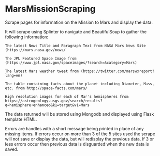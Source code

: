 # MarsMissionScraping
Scrape pages for information on the Mission to Mars and display the data.

It will scrape using Splinter to navigate and BeautifulSoup to gather the following information:

    The latest News Title and Paragraph Text from NASA Mars News Site (https://mars.nasa.gov/news/

    The JPL Featured Space Image from (https://www.jpl.nasa.gov/spaceimages/?search=&category=Mars)

    The latest Mars weather tweet from (https://twitter.com/marswxreport?lang=en)

    The table containing facts about the planet including Diameter, Mass, etc. from http://space-facts.com/mars/

    High resolution images for each of Mar's hemispheres from https://astrogeology.usgs.gov/search/results?q=hemisphere+enhanced&k1=target&v1=Mars


The data returned will be stored using Mongodb and displayed using Flask template HTML. 

Errors are handles with a short message being printed in place of any missing items. If errors occur on more than 3 of the 5 sites used the scrape will not save or display the data, but will redisplay the previous data. If 3 or less errors occur then previous data is disguarded when the new data is saved.

